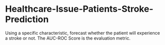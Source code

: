 # Healthcare-Issue-Patients-Stroke-Prediction
Using a specific characteristic, forecast whether the patient will experience a stroke or not. The AUC-ROC Score is the evaluation metric.
